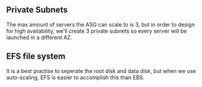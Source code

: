 ## Private Subnets
The max amount of servers the ASG can scale to is 3, but in order to design for high availability, we'll create 3 private subnets so every server will be launched in a different AZ.

## EFS file system
It is a best practise to seperate the root disk and data disk, but when we use auto-scaling, EFS is easier to accomplish this than EBS. 